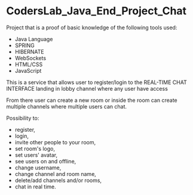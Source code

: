 # CodersLab_Java_End_Project_Chat

Project that is a proof of basic knowledge of the following tools used:
* Java Language
* SPRING
* HIBERNATE
* WebSockets
* HTML/CSS
* JavaScript

This is a service that allows user to register/login to the REAL-TIME CHAT INTERFACE landing in lobby channel where any user have access

From there user can create a new room or inside the room can create multiple channels where multiple users can chat.

Possibility to:
* register,
* login,
* invite other people to your room,
* set room's logo,
* set users' avatar,
* see users on and offline,
* change username,
* change channel and room name,
* delete/add channels and/or rooms,
* chat in real time.
